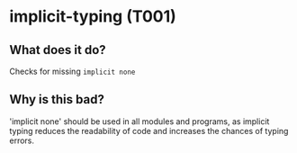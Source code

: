 # implicit-typing (T001)
## What does it do?
Checks for missing `implicit none`

## Why is this bad?
'implicit none' should be used in all modules and programs, as implicit typing
reduces the readability of code and increases the chances of typing errors.